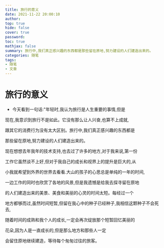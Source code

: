 ```yaml
---
title: 旅行的意义
date: 2021-11-22 20:00:10
author:
top: true
hide: false
cover: true
password:
toc: true
mathjax: false
summary: 旅行中,我们真正感兴趣的东西都是那些留在原地,努力建设的人们建造出来的。
categories: 随笔
tags:
- 随笔
- 文章
---
```


# 旅行的意义

- 今天看到一句话:"年轻时,我认为旅行是人生重要的事情,但是

现在,我意识到旅行不是如此。它没有那么让人兴奋,也算不上成就,

跟其它的消费行为没有太大区别。旅行中,我们真正感兴趣的东西都是

那些留在原地,努力建设的人们建造出来的。

现在想想去年我年的技术支持,也去过了许多的地方,对于我来说,第一份

工作它虽然谈不上好,但对于我自己的成长和视界上的提升是巨大的,从

小我就希望到外界的世界去看看.大山的孩子的心思总是单纯的一年的时间,

一边工作的同时也欣赏了各地的风景,但是我遗憾是给我去探寻留在原地

的人们建造出来的美景、美食和美丽的心灵的时间太短。每经过一个

地方都够而过,虽然时间短暂,但留在我心中的种子已经种子,我相信这颗种子不会死去,

随着时间的成熟和我个人的成长,一定会再次绽放那个短暂回忆美丽的

花朵,因为人是一直成长的,但是那么地方和那些人一定

会留住原地继续建造，等待每个匆匆过往的旅客。

